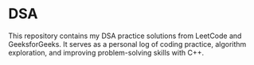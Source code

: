 # DSA
This repository contains my DSA practice solutions from LeetCode and GeeksforGeeks. It serves as a personal log of coding practice, algorithm exploration, and improving problem-solving skills with C++.
